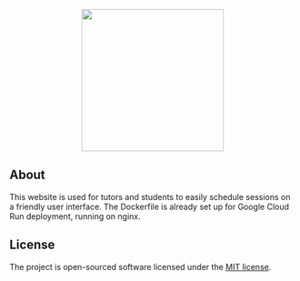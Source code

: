 <p align="center"><img src="https://user-images.githubusercontent.com/42305363/106059893-fecc8f80-60b8-11eb-9dd5-76cfad8f1549.png" width="250"></p>

## About

This website is used for tutors and students to easily schedule sessions on a friendly user interface. The Dockerfile is already set up for Google Cloud Run deployment, running on nginx.

## License

The project is open-sourced software licensed under the [MIT license](https://opensource.org/licenses/MIT).